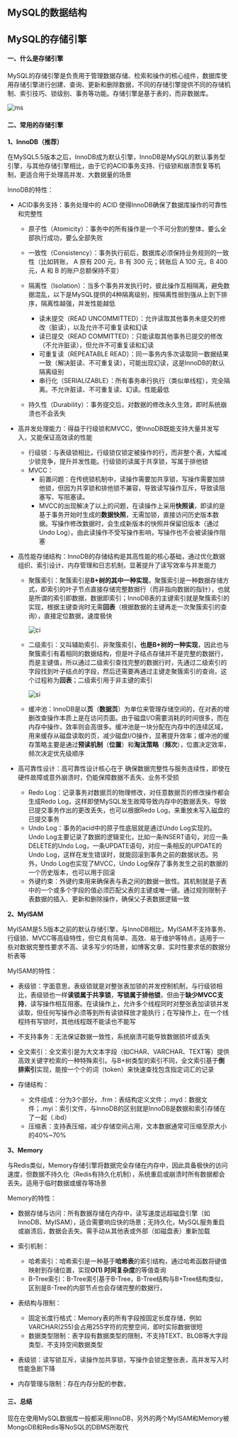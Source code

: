 ## MySQL的数据结构





## MySQL的存储引擎

#### 一、什么是存储引擎

MySQL的存储引擎是负责用于管理数据存储、检索和操作的核心组件，数据库使用存储引擎进行创建、查询、更新和删除数据，不同的存储引擎提供不同的存储机制、索引技巧、锁级别、事务等功能。存储引擎是基于表的，而非数据库。

![ms](/img/mysql_structure.jpg)



#### 二、常用的存储引擎

**1、InnoDB（推荐）**

在MySQL5.5版本之后，InnoDB成为默认引擎，InnoDB是MySQL的默认事务型引擎，与其他存储引擎相比，由于它的ACID事务支持、行级锁和崩溃恢复等机制，更适合用于处理高并发、大数据量的场景



InnoDB的特性：

- ACID事务支持：事务处理中的 ACID 使得InnoDB确保了数据库操作的可靠性和完整性

  - 原子性（Atomicity）：事务中的所有操作是一个不可分割的整体，要么全部执行成功，要么全部失败
  - 一致性（Consistency）：事务执行前后，数据库必须保持业务规则的一致性（比如转账， A 原有 200 元，B 有 300 元；转账后 A 100 元，B 400 元，A 和 B 的账户总额保持不变）

  - 隔离性（Isolation）：当多个事务并发执行时，彼此操作互相隔离，避免数据混乱，以下是MySQL提供的4种隔离级别，按隔离性弱到强从上到下排序，隔离性越强，并发性能越低
    - 读未提交（READ UNCOMMITTED）：允许读取其他事务未提交的修改（脏读），以及允许不可重复读和幻读
    - 读已提交（READ COMMITTED）：只能读取其他事务已提交的修改（不允许脏读），但允许不可重复读和幻读
    - 可重复读（REPEATABLE READ）：同一事务内多次读取同一数据结果一致（解决脏读、不可重复读），可能出现幻读，这是InnoDB的默认隔离级别
    - 串行化（SERIALIZABLE）：所有事务串行执行（类似单线程），完全隔离。不允许脏读、不可重复读、幻读。性能最低
  - 持久性（Durability）：事务提交后，对数据的修改永久生效，即时系统崩溃也不会丢失

  

- 高并发处理能力：得益于行级锁和MVCC，使InnoDB既能支持大量并发写入，又能保证高效读的性能
  - 行级锁：与表级锁相比，行级锁仅锁定被操作的行，而非整个表，大幅减少锁竞争，提升并发性能。行级锁的读属于共享锁，写属于排他锁
  - MVCC：
    - 前置问题：在传统锁机制中，读操作需要加共享锁，写操作需要加排他锁，但因为共享锁和排他锁不兼容，导致读写操作互斥，导致读阻塞写、写阻塞读。
    - MVCC的出现解决了以上的问题，在读操作上采用**快照读**，即读的是基于事务开始时生成的**数据快照**，无需加锁，直接访问历史版本数据。写操作修改数据时，会生成新版本的快照并保留旧版本（通过Undo Log）。由此读操作不受写操作影响，写操作也不会被读操作阻塞



- 高性能存储结构：InnoDB的存储结构是其高性能的核心基础，通过优化数据组织、索引设计、内存管理和日志机制，显著提升了读写效率与并发能力

  - 聚簇索引：聚簇索引是**B+树的其中一种实现**，聚簇索引是一种数据存储方式，即索引的叶子节点直接存储完整数据行（而非指向数据的指针），也就是所谓的索引即数据，数据即索引；InnoDB表的主键索引就是聚簇索引的实现，根据主键查询时无需**回表**（根据数据的主键再走一次聚簇索引的查询），直接定位数据，速度极快

    ![ci](/img/ClusteredIndex.jpg)

  - 二级索引：又叫辅助索引、非聚簇索引，**也是B+树的一种实现**，因此也与聚簇索引有着相同的数据结构，但是叶子结点存储并不是完整的数据行，而是主键值，所以通过二级索引查找完整的数据行时，先通过二级索引的字段找到叶子结点的字段，然后还需要再通过主键走聚簇索引的查询，这个过程称为**回表**；二级索引用于非主键的索引

    ![si](/img/SecondaryIndex.jpg)

    

  - 缓冲池：InnoDB是以**页**（**数据页**）为单位来管理存储空间的，在对表的增删改查操作本质上是在访问页面。由于磁盘I/O需要消耗的时间很多，而在内存中操作，效率则会高很多。缓冲池是一块分配在内存中的连续区域，用来缓存从磁盘读取的页，减少磁盘I/O操作，显著提升效率；缓冲池的缓存策略主要是通过**预读机制**（**位置**）和**淘汰策略**（**频次**），位置决定效率，频次决定优先级顺序



- 高可靠性设计：高可靠性设计核心在于 确保数据完整性与服务连续性，即使在硬件故障或意外崩溃时，仍能保障数据不丢失、业务不受损
  - Redo Log：记录事务对数据页的物理修改，对任意数据页的修改操作都会生成Redo Log，这样即使MySQL发生故障导致内存中的数据丢失、导致已提交事务作出的更改丢失，也可以根据Redo Log，来重放未写入磁盘的已提交事务
  - Undo Log：事务的acid中的原子性底层就是通过Undo Log实现的。Undo Log主要记录了数据的逻辑变化，比如一条INSERT语句，对应一条DELETE的Undo Log，一条UPDATE语句，对应一条相反的UPDATE的Undo Log，这样在发生错误时，就能回滚到事务之前的数据状态。另外，Undo Log也实现了MVCC，Undo Log保存了事务发生之前的数据的一个历史版本，也可以用于回滚
  - 外键约束：外键约束用来确保表与表之间的数据一致性。其机制就是子表中的一个或多个字段的值必须匹配父表的主键或唯一键。通过规则限制子表数据的插入、更新和删除操作，确保父子表数据逻辑一致




**2、MyISAM**

MyISAM是5.5版本之前的默认存储引擎，与InnoDB相比，MyISAM不支持事务、行级锁、MVCC等高级特性，但它具有简单、高效、易于维护等特点，适用于一些对数据完整性要求不高、读多写少的场景，如博客文章、实时性要求低的数据分析表等



MyISAM的特性：

- 表级锁：字面意思，表级锁就是对整张表加锁的并发控制机制，与行级锁相比，表级锁也一样**读锁属于共享锁**，**写锁属于排他锁**，但由于**缺少MVCC支持**，读写操作相互阻塞。在读操作上，允许多个线程同时对整张表加读锁并发读取，但任何写操作必须等到所有读锁释放才能执行；在写操作上，在一个线程持有写锁时，其他线程既不能读也不能写



- 不支持事务：无法保证数据一致性，系统崩溃可能导致数据损坏或丢失



- 全文索引：全文索引是为大文本字段（如CHAR、VARCHAR、TEXT等）提供高效关键字检索的一种特殊索引。与B+树类型的索引不同，全文索引基于**倒排索引**实现，能按一个个的词（token）来快速查找包含指定词汇的记录



- 存储结构：
  - 文件组成：分为3个部分，.frm：表结构定义文件；.myd：数据文件；.myi：索引文件，与InnoDB的区别就是InnoDB是数据和索引存储在了一起（.ibd）
  - 压缩表：支持表压缩，减少存储空间占用，文本数据通常可压缩至原大小的40%~70%



**3、Memory**

与Redis类似，Memory存储引擎将数据完全存储在内存中，因此具备极快的访问速度，但数据不持久化（Redis有持久化机制），系统重启或崩溃时所有数据都会丢失。适用于临时数据或缓存等场景



Memory的特性：

- 数据存储与访问：所有数据存储在内存中，读写速度远超磁盘引擎（如InnoDB、MyISAM），适合需要响应快的场景；无持久化，MySQL服务重启或崩溃后，数据会丢失。需手动从其他表或外部（如磁盘表）重新加载



- 索引机制：
  - 哈希索引：哈希索引是一种基于**哈希表**的索引结构，通过哈希函数将键值映射到存储位置，实现**O(1) 时间复杂度**的等值查询
  - B-Tree索引：B-Tree索引基于B-Tree，B-Tree结构与B+Tree结构类似，区别是B-Tree的内部节点也会存储完整的数据行，



- 表结构与限制：
  - 固定长度行格式：Memory表的所有字段按固定长度存储，例如VARCHAR(255)会占用255字符的完整空间，即时实际数据很短
  - 数据类型限制：表字段有数据类型的限制，不支持TEXT、BLOB等大字段类型、不支持空间数据类型




- 表级锁：读写锁互斥，读操作加共享锁，写操作会锁定整张表，高并发写入时性能急剧下降



- 内存管理与限制：存在内存分配的参数，



#### 三、总结

现在在使用MySQL数据库一般都采用InnoDB，另外的两个MyISAM和Memory被MongoDB和Redis等NoSQL的DBMS所取代